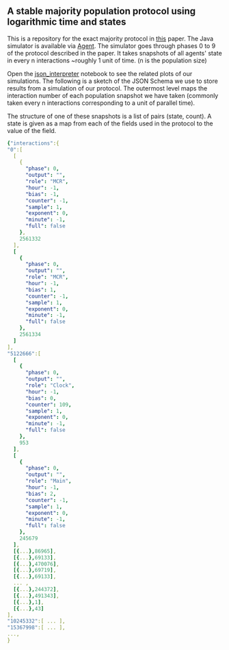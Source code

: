## A stable majority population protocol using logarithmic time and states

This is a repository for the exact majority protocol in [this](paperlink) paper. 
The Java simulator is available via [Agent](./Agent.java). The simulator goes through phases 0 to 9 of the protocol described in the paper. It takes snapshots of all agents' state in every n interactions ~roughly 1 unit of time. (n is the population size)

Open the [json_interpreter](./json_interpreter.ipynb) notebook to see the related plots of our simulations. The following is a sketch of the JSON Schema we use to store results from a simulation of our protocol. The outermost level maps the interaction number of each population snapshot we have taken (commonly taken every n interactions corresponding to a unit of parallel time).

The structure of one of these snapshots is a list of pairs (state, count). A state is given as a map from each of the fields used in the protocol to the value of the field.
```yaml
{"interactions":{
"0":[
  [
    {
      "phase": 0,
      "output": "",
      "role": "MCR",
      "hour": -1,
      "bias": -1,
      "counter": -1,
      "sample": 1,
      "exponent": 0,
      "minute": -1,
      "full": false
    },
    2561332
  ],
  [
    {
      "phase": 0,
      "output": "",
      "role": "MCR",
      "hour": -1,
      "bias": 1,
      "counter": -1,
      "sample": 1,
      "exponent": 0,
      "minute": -1,
      "full": false
    },
    2561334
  ]
],
"5122666":[
  [
    {
      "phase": 0,
      "output": "",
      "role": "Clock",
      "hour": -1,
      "bias": 0,
      "counter": 109,
      "sample": 1,
      "exponent": 0,
      "minute": -1,
      "full": false
    },
    953
  ],
  [
    {
      "phase": 0,
      "output": "",
      "role": "Main",
      "hour": -1,
      "bias": 2,
      "counter": -1,
      "sample": 1,
      "exponent": 0,
      "minute": -1,
      "full": false
    },
    245679
  ],
  [{...},86965],
  [{...},69133],
  [{...},470076],
  [{...},69719],
  [{...},69133],
  ... , 
  [{...},244372],
  [{...},491343],
  [{...},1],
  [{...},43]
],
"10245332":[ ... ],
"15367998":[ ... ],
...,
}
